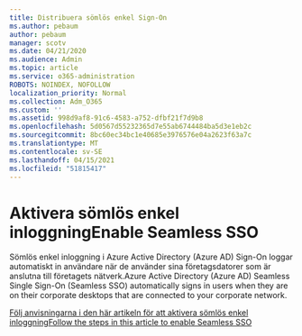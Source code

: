 ```yaml
---
title: Distribuera sömlös enkel Sign-On
ms.author: pebaum
author: pebaum
manager: scotv
ms.date: 04/21/2020
ms.audience: Admin
ms.topic: article
ms.service: o365-administration
ROBOTS: NOINDEX, NOFOLLOW
localization_priority: Normal
ms.collection: Adm_O365
ms.custom: ''
ms.assetid: 998d9af8-91c6-4583-a752-dfbf21f7d9b8
ms.openlocfilehash: 5d0567d55232365d7e55ab6744484ba5d3e1eb2c
ms.sourcegitcommit: 8bc60ec34bc1e40685e3976576e04a2623f63a7c
ms.translationtype: MT
ms.contentlocale: sv-SE
ms.lasthandoff: 04/15/2021
ms.locfileid: "51815417"
---
```

# <a name="enable-seamless-sso"></a><span data-ttu-id="f806a-102">Aktivera sömlös enkel inloggning</span><span class="sxs-lookup"><span data-stu-id="f806a-102">Enable Seamless SSO</span></span>

<span data-ttu-id="f806a-103">Sömlös enkel inloggning i Azure Active Directory (Azure AD) Sign-On loggar automatiskt in användare när de använder sina företagsdatorer som är anslutna till företagets nätverk.</span><span class="sxs-lookup"><span data-stu-id="f806a-103">Azure Active Directory (Azure AD) Seamless Single Sign-On (Seamless SSO) automatically signs in users when they are on their corporate desktops that are connected to your corporate network.</span></span>
  
[<span data-ttu-id="f806a-104">Följ anvisningarna i den här artikeln för att aktivera sömlös enkel inloggning</span><span class="sxs-lookup"><span data-stu-id="f806a-104">Follow the steps in this article to enable Seamless SSO</span></span>](https://docs.microsoft.com/azure/active-directory/connect/active-directory-aadconnect-sso-quick-start)
  

